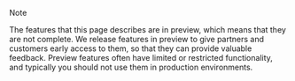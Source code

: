 > [!Note]
> The features that this page describes are in preview, which means that they are not complete. We release features in preview to give partners and customers early access to them, so that they can provide valuable feedback. Preview features often have limited or restricted functionality, and typically you should not use them in production environments.